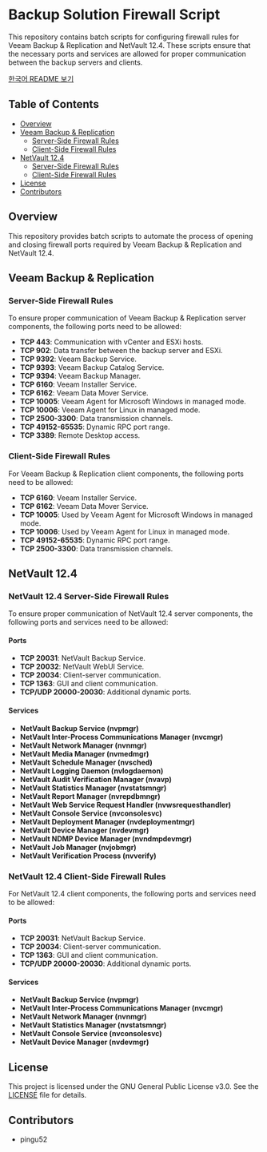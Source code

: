 # Backup Solution Firewall Script

This repository contains batch scripts for configuring firewall rules for Veeam Backup & Replication and NetVault 12.4. These scripts ensure that the necessary ports and services are allowed for proper communication between the backup servers and clients.

[한국어 README 보기](README_ko.md)

## Table of Contents
- [Overview](#overview)
- [Veeam Backup & Replication](#veeam-backup--replication)
  - [Server-Side Firewall Rules](#server-side-firewall-rules)
  - [Client-Side Firewall Rules](#client-side-firewall-rules)
- [NetVault 12.4](#netvault-124)
  - [Server-Side Firewall Rules](#netvault-124-server-side-firewall-rules)
  - [Client-Side Firewall Rules](#netvault-124-client-side-firewall-rules)
- [License](#license)
- [Contributors](#contributors)

## Overview

This repository provides batch scripts to automate the process of opening and closing firewall ports required by Veeam Backup & Replication and NetVault 12.4.

## Veeam Backup & Replication

### Server-Side Firewall Rules

To ensure proper communication of Veeam Backup & Replication server components, the following ports need to be allowed:

- **TCP 443**: Communication with vCenter and ESXi hosts.
- **TCP 902**: Data transfer between the backup server and ESXi.
- **TCP 9392**: Veeam Backup Service.
- **TCP 9393**: Veeam Backup Catalog Service.
- **TCP 9394**: Veeam Backup Manager.
- **TCP 6160**: Veeam Installer Service.
- **TCP 6162**: Veeam Data Mover Service.
- **TCP 10005**: Veeam Agent for Microsoft Windows in managed mode.
- **TCP 10006**: Veeam Agent for Linux in managed mode.
- **TCP 2500-3300**: Data transmission channels.
- **TCP 49152-65535**: Dynamic RPC port range.
- **TCP 3389**: Remote Desktop access.

### Client-Side Firewall Rules

For Veeam Backup & Replication client components, the following ports need to be allowed:

- **TCP 6160**: Veeam Installer Service.
- **TCP 6162**: Veeam Data Mover Service.
- **TCP 10005**: Used by Veeam Agent for Microsoft Windows in managed mode.
- **TCP 10006**: Used by Veeam Agent for Linux in managed mode.
- **TCP 49152-65535**: Dynamic RPC port range.
- **TCP 2500-3300**: Data transmission channels.

## NetVault 12.4

### NetVault 12.4 Server-Side Firewall Rules

To ensure proper communication of NetVault 12.4 server components, the following ports and services need to be allowed:

#### Ports
- **TCP 20031**: NetVault Backup Service.
- **TCP 20032**: NetVault WebUI Service.
- **TCP 20034**: Client-server communication.
- **TCP 1363**: GUI and client communication.
- **TCP/UDP 20000-20030**: Additional dynamic ports.

#### Services
- **NetVault Backup Service (nvpmgr)**
- **NetVault Inter-Process Communications Manager (nvcmgr)**
- **NetVault Network Manager (nvnmgr)**
- **NetVault Media Manager (nvmedmgr)**
- **NetVault Schedule Manager (nvsched)**
- **NetVault Logging Daemon (nvlogdaemon)**
- **NetVault Audit Verification Manager (nvavp)**
- **NetVault Statistics Manager (nvstatsmngr)**
- **NetVault Report Manager (nvrepdbmngr)**
- **NetVault Web Service Request Handler (nvwsrequesthandler)**
- **NetVault Console Service (nvconsolesvc)**
- **NetVault Deployment Manager (nvdeploymentmgr)**
- **NetVault Device Manager (nvdevmgr)**
- **NetVault NDMP Device Manager (nvndmpdevmgr)**
- **NetVault Job Manager (nvjobmgr)**
- **NetVault Verification Process (nvverify)**

### NetVault 12.4 Client-Side Firewall Rules

For NetVault 12.4 client components, the following ports and services need to be allowed:

#### Ports
- **TCP 20031**: NetVault Backup Service.
- **TCP 20034**: Client-server communication.
- **TCP 1363**: GUI and client communication.
- **TCP/UDP 20000-20030**: Additional dynamic ports.

#### Services
- **NetVault Backup Service (nvpmgr)**
- **NetVault Inter-Process Communications Manager (nvcmgr)**
- **NetVault Network Manager (nvnmgr)**
- **NetVault Statistics Manager (nvstatsmngr)**
- **NetVault Console Service (nvconsolesvc)**
- **NetVault Device Manager (nvdevmgr)**

## License

This project is licensed under the GNU General Public License v3.0. See the [LICENSE](LICENSE) file for details.

## Contributors

- pingu52
